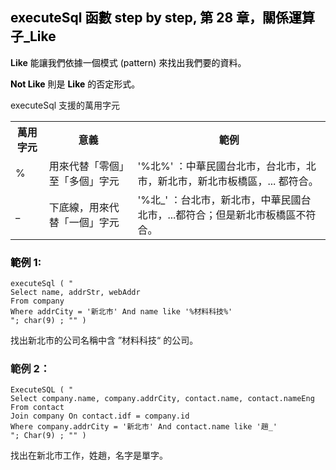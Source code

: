 <h2 style="text-align: start;"><span style="color: rgb(0, 0, 0);">executeSql 函數 step by step, 第 28 章，關係運算子_Like</span></h2><p style="text-align: start;"><strong>Like</strong><span style="color: rgb(0, 0, 0);"> 能讓我們依據一個模式 (pattern) 來找出我們要的資料。</span></p><p style="text-align: start;"><span style="color: rgb(0, 0, 0);"><strong>Not Like</strong></span><span style="color: rgb(0, 0, 0);"> 則是 </span><span style="color: rgb(0, 0, 0);"><strong>Like</strong></span><span style="color: rgb(0, 0, 0);"> 的否定形式。</span></p><p style="text-align: start;">executeSql 支援的萬用字元</p><table style="width: auto; text-align: start;"><tbody><tr><th colspan="1" rowspan="1" width="auto">萬用字元</th><th colspan="1" rowspan="1" width="auto">意義</th><th colspan="1" rowspan="1" width="auto">範例</th></tr><tr><td colspan="1" rowspan="1" width="auto">%</td><td colspan="1" rowspan="1" width="auto">用來代替「零個」至「多個」字元</td><td colspan="1" rowspan="1" width="auto">'%北%' ：中華民國台北市，台北市，北市，新北市，新北市板橋區，... 都符合。</td></tr><tr><td colspan="1" rowspan="1" width="auto">_</td><td colspan="1" rowspan="1" width="auto">下底線，用來代替「一個」字元</td><td colspan="1" rowspan="1" width="auto">'%北_' ：台北市，新北市，中華民國台北市，...都符合；但是新北市板橋區不符合。</td></tr></tbody></table><h3 style="text-align: start;"><span style="color: rgb(0, 0, 0);">範例 1:</span></h3><pre><code >executeSql ( "
Select name, addrStr, webAddr 
From company 
Where addrCity = '新北市' And name like '%材料科技%'
"; char(9) ; "" )</code></pre><p>找出新北市的公司名稱中含 ”材料科技“ 的公司。</p><h3>範例 2：</h3><pre><code >ExecuteSQL ( "
Select company.name, company.addrCity, contact.name, contact.nameEng 
From contact 
Join company On contact.idf = company.id 
Where company.addrCity = '新北市' And contact.name like '趙_' 
"; Char(9) ; "" )</code></pre><p>找出在新北市工作，姓趙，名字是單字。</p>